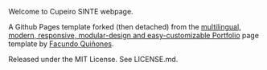 Welcome to Cupeiro SINTE webpage.

A Github Pages template forked (then detached) from the [multilingual, modern, responsive, modular-design and easy-customizable Portfolio](https://github.com/jfquinones/jfquinones.github.io) page template by [Facundo Quiñones](https://github.com/jfquinones).

Released under the MIT License. See LICENSE.md.
